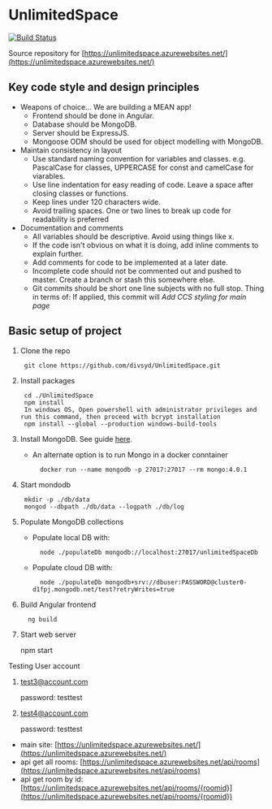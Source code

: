 # UnlimitedSpace

[![Build Status](https://divsyd.visualstudio.com/UnlimitedSpace/_apis/build/status/UnlimitedSpace-CI)](https://divsyd.visualstudio.com/UnlimitedSpace/_build/latest?definitionId=5)

Source repository for [https://unlimitedspace.azurewebsites.net/](https://unlimitedspace.azurewebsites.net/)

## Key code style and design principles

- Weapons of choice... We are building a MEAN app!
	- Frontend should be done in Angular.
	- Database should be MongoDB.
	- Server should be ExpressJS.
	- Mongoose ODM should be used for object modelling with MongoDB.
- Maintain consistency in layout
	- Use standard naming convention for variables and classes. e.g. PascalCase for classes, UPPERCASE for const and camelCase for viarables.
	- Use line indentation for easy reading of code. Leave a space after closing classes or functions.
	- Keep lines under 120 characters wide.
	- Avoid trailing spaces. One or two lines to break up code for readability is preferred
- Documentation and comments
	- All variables should be descriptive. Avoid using things like x.
	- If the code isn't obvious on what it is doing, add inline comments to explain further.
	- Add comments for code to be implemented at a later date.
	- Incomplete code should not be commented out and pushed to master. Create a branch or stash this somewhere else.
	- Git commits should be short one line subjects with no full stop. Thing in terms of: If applied, this commit will *Add CCS styling for main page*

## Basic setup of project

1. Clone the repo
		
		git clone https://github.com/divsyd/UnlimitedSpace.git

1. Install packages

		cd ./UnlimitedSpace
		npm install
		In windows OS, Open powershell with administrator privileges and run this command, then proceed with bcrypt installation
		npm install --global --production windows-build-tools
		
1. Install MongoDB. See guide [here](https://docs.mongodb.com/manual/installation). 

    - An alternate option is to run Mongo in a docker conntainer

        	docker run --name mongodb -p 27017:27017 --rm mongo:4.0.1

1. Start mondodb

		mkdir -p ./db/data
		mongod --dbpath ./db/data --logpath ./db/log
	
1. Populate MongoDB collections

	- Populate local DB with:

			node ./populateDb mongodb://localhost:27017/unlimitedSpaceDb

	- Populate cloud DB with:

			node ./populateDb mongodb+srv://dbuser:PASSWORD@cluster0-d1fpj.mongodb.net/test?retryWrites=true
		
1. Build Angular frontend

		 ng build
		
1. Start web server

    npm start
    
Testing User account
  1.  test3@account.com 
      
      password: testtest
      
  2.  test4@account.com 
      
      password: testtest
         


- main site: [https://unlimitedspace.azurewebsites.net/](https://unlimitedspace.azurewebsites.net/)
- api get all rooms: [https://unlimitedspace.azurewebsites.net/api/rooms](https://unlimitedspace.azurewebsites.net/api/rooms)
- api get room by id: [https://unlimitedspace.azurewebsites.net/api/rooms/{roomid}](https://unlimitedspace.azurewebsites.net/api/rooms/{roomid})
